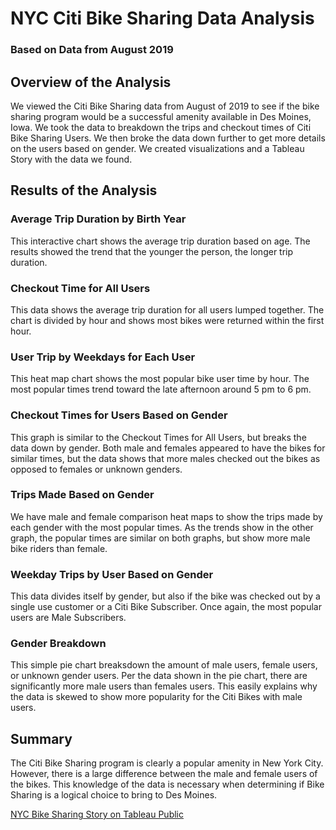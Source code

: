 # NYC Citi Bike Sharing Data Analysis
### Based on Data from August 2019

## Overview of the Analysis
We viewed the Citi Bike Sharing data from August of 2019 to see if the bike sharing program would be a successful amenity available in Des Moines, Iowa. We took the data to breakdown the trips and checkout times of Citi Bike Sharing Users. We then broke the data down further to get more details on the users based on gender. We created visualizations and a Tableau Story with the data we found.

## Results of the Analysis
### Average Trip Duration by Birth Year
This interactive chart shows the average trip duration based on age. The results showed the trend that the younger the person, the longer trip duration.
### Checkout Time for All Users
This data shows the average trip duration for all users lumped together. The chart is divided by hour and shows most bikes were returned within the first hour.
### User Trip by Weekdays for Each User
This heat map chart shows the most popular bike user time by hour. The most popular times trend toward the late afternoon around 5 pm to 6 pm.
### Checkout Times for Users Based on Gender
This graph is similar to the Checkout Times for All Users, but breaks the data down by gender. Both male and females appeared to have the bikes for similar times, but the data shows that more males checked out the bikes as opposed to females or unknown genders.
### Trips Made Based on Gender
We have male and female comparison heat maps to show the trips made by each gender with the most popular times. As the trends show in the other graph, the popular times are similar on both graphs, but show more male bike riders than female.
### Weekday Trips by User Based on Gender
This data divides itself by gender, but also if the bike was checked out by a single use customer or a Citi Bike Subscriber. Once again, the most popular users are Male Subscribers.
### Gender Breakdown
This simple pie chart breaksdown the amount of male users, female users, or unknown gender users. Per the data shown in the pie chart, there are significantly more male users than females users. This easily explains why the data is skewed to show more popularity for the Citi Bikes with male users.

## Summary
The Citi Bike Sharing program is clearly a popular amenity in New York City. However, there is a large difference between the male and female users of the bikes. This knowledge of the data is necessary when determining if Bike Sharing is a logical choice to bring to Des Moines.

[NYC Bike Sharing Story on Tableau Public](https://public.tableau.com/views/NYC_Biki_Sharing/NYCBikeSharingDataAnalysis?:language=en-US&publish=yes&:display_count=n&:origin=viz_share_link)
